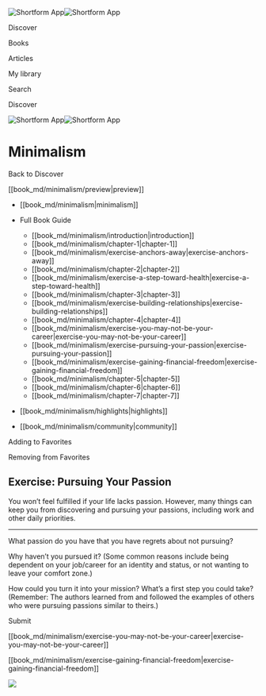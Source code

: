 ![Shortform App](/img/logo.36a2399e.svg)![Shortform App](/img/logo-dark.70c1b072.svg)

Discover

Books

Articles

My library

Search

Discover

![Shortform App](/img/logo.36a2399e.svg)![Shortform App](/img/logo-dark.70c1b072.svg)

# Minimalism

Back to Discover

[[book_md/minimalism/preview|preview]]

  * [[book_md/minimalism|minimalism]]
  * Full Book Guide

    * [[book_md/minimalism/introduction|introduction]]
    * [[book_md/minimalism/chapter-1|chapter-1]]
    * [[book_md/minimalism/exercise-anchors-away|exercise-anchors-away]]
    * [[book_md/minimalism/chapter-2|chapter-2]]
    * [[book_md/minimalism/exercise-a-step-toward-health|exercise-a-step-toward-health]]
    * [[book_md/minimalism/chapter-3|chapter-3]]
    * [[book_md/minimalism/exercise-building-relationships|exercise-building-relationships]]
    * [[book_md/minimalism/chapter-4|chapter-4]]
    * [[book_md/minimalism/exercise-you-may-not-be-your-career|exercise-you-may-not-be-your-career]]
    * [[book_md/minimalism/exercise-pursuing-your-passion|exercise-pursuing-your-passion]]
    * [[book_md/minimalism/exercise-gaining-financial-freedom|exercise-gaining-financial-freedom]]
    * [[book_md/minimalism/chapter-5|chapter-5]]
    * [[book_md/minimalism/chapter-6|chapter-6]]
    * [[book_md/minimalism/chapter-7|chapter-7]]
  * [[book_md/minimalism/highlights|highlights]]
  * [[book_md/minimalism/community|community]]



Adding to Favorites 

Removing from Favorites 

## Exercise: Pursuing Your Passion

You won’t feel fulfilled if your life lacks passion. However, many things can keep you from discovering and pursuing your passions, including work and other daily priorities.

* * *

What passion do you have that you have regrets about not pursuing?

Why haven’t you pursued it? (Some common reasons include being dependent on your job/career for an identity and status, or not wanting to leave your comfort zone.)

How could you turn it into your mission? What’s a first step you could take? (Remember: The authors learned from and followed the examples of others who were pursuing passions similar to theirs.)

Submit 

[[book_md/minimalism/exercise-you-may-not-be-your-career|exercise-you-may-not-be-your-career]]

[[book_md/minimalism/exercise-gaining-financial-freedom|exercise-gaining-financial-freedom]]

![](https://bat.bing.com/action/0?ti=56018282&Ver=2&mid=337a4cc2-18f6-4d88-933a-3078a673de7d&sid=f30c5e70639211ee87d33f0876d93783&vid=f30c9700639211eeb3a75d830392c94f&vids=0&msclkid=N&pi=0&lg=en-US&sw=800&sh=600&sc=24&nwd=1&tl=Shortform%20%7C%20Minimalism&p=https%3A%2F%2Fwww.shortform.com%2Fapp%2Fbook%2Fminimalism%2Fexercise-pursuing-your-passion&r=&lt=429&evt=pageLoad&sv=1&rn=682196)
